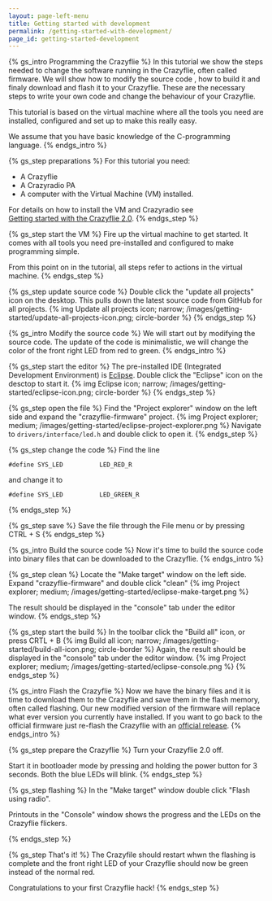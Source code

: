 ```yaml
---
layout: page-left-menu
title: Getting started with development
permalink: /getting-started-with-development/
page_id: getting-started-development
---
```


{% gs_intro Programming the Crazyflie %}
In this tutorial we show the steps needed to change the software running in the
Crazyflie, often called firmware. We will show how to modify the source code , 
how to build it and finaly download and flash it to your Crazyflie.
These are the necessary steps to write your own code and change the behaviour
of your Crazyflie.

This tutorial is based on the virtual machine where all the tools you need are 
installed, configured and set up to make this really easy.

We assume that you have basic knowledge of the C-programming language.
{% endgs_intro %}

{% gs_step preparations %}
For this tutorial you need:

* A Crazyflie
* A Crazyradio PA
* A computer with the Virtual Machine (VM) installed. 

For details on how to install the VM and Crazyradio see  
[Getting started with the Crazyflie 2.0](/getting-started-with-the-crazyflie-2-0/#inst-comp).
{% endgs_step %}

{% gs_step start the VM %}
Fire up the virtual machine to get started. It comes with all
tools you need pre-installed and configured to make programming simple.

From this point on in the tutorial, all steps refer to actions in the 
virtual machine.
{% endgs_step %}

{% gs_step update source code %}
Double click the "update all projects" icon on the desktop. This pulls down the 
latest source code from GitHub for all projects.
{% img Update all projects icon; narrow; /images/getting-started/update-all-projects-icon.png; circle-border %}
{% endgs_step %}


{% gs_intro Modify the source code %}
We will start out by modifying the source code. The update of the code is 
minimalistic, we will change the color of the front right LED from red to green. 
{% endgs_intro %}

{% gs_step start the editor %}
The pre-installed IDE (Integrated Development Environment) is [Eclipse](https://eclipse.org/ide/).
Double click the "Eclipse" icon on the desctop to start it.
{% img Eclipse icon; narrow; /images/getting-started/eclipse-icon.png; circle-border %}
{% endgs_step %}

{% gs_step open the file %}
Find the "Project explorer" window on the left side and expand the 
"crazyflie-firmware" project.
{% img Project explorer; medium; /images/getting-started/eclipse-project-explorer.png %}
Navigate to `drivers/interface/led.h` and double click to open it.
{% endgs_step %}

{% gs_step change the code %}
Find the line

```
#define SYS_LED          LED_RED_R
```

and change it to 

```
#define SYS_LED          LED_GREEN_R
```

{% endgs_step %}

{% gs_step save %}
Save the file through the File menu or by pressing CTRL + S
{% endgs_step %}


{% gs_intro Build the source code %}
Now it's time to build the source code into binary files that can be 
downloaded to the Crazyflie.
{% endgs_intro %}

{% gs_step clean %}
Locate the "Make target" window on the left side. Expand "crazyflie-firmware"
and double click "clean"
{% img Project explorer; medium; /images/getting-started/eclipse-make-target.png %}

The result should be displayed in the "console" tab under the editor window.
{% endgs_step %}

{% gs_step start the build %}
In the toolbar click the "Build all" icon, or press CRTL + B
{% img Build all icon; narrow; /images/getting-started/build-all-icon.png; circle-border %}
Again, the result should be displayed in the "console" tab under the editor window.
{% img Project explorer; medium; /images/getting-started/eclipse-console.png %}
{% endgs_step %}

{% gs_intro Flash the Crazyflie %}
Now we have the binary files and it is time to download them to the Crazyflie
and save them in the flash memory, often called flashing. Our new modified 
version of the firmware will replace what ever version you currently have 
installed. If you want to go back to the official firmware just re-flash the 
Crazyflie with an [official release](https://github.com/bitcraze/crazyflie-firmware/releases).
{% endgs_intro %}

{% gs_step prepare the Crazyflie %}
Turn your Crazyflie 2.0 off.

Start it in bootloader mode by pressing and holding the power button for 3 
seconds. Both the blue LEDs will blink.
{% endgs_step %}

{% gs_step flashing %}
In the "Make target" window double click "Flash using radio".

Printouts in the "Console" window shows the progress and the LEDs on the 
Crazyflie flickers.

{% endgs_step %}

{% gs_step That's it! %}
The Crazyfile should restart whwn the flashing is complete and the front right LED 
of your Crazyflie should now be green instead of the normal red. 

Congratulations to your first Crazyflie hack!
{% endgs_step %}
